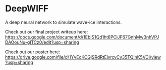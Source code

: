 # DeepWIFF
A deep neural network to simulate wave-ice interactions.

Check out our final project writeup here:
https://docs.google.com/document/d/1EbIS1Qd1ht6PClJF67GnhMw3nhVPJDAOouNu-gITCz0/edit?usp=sharing

Check out our poster here:
https://drive.google.com/file/d/1YvEcKCGjSRdRtEivrcvCy35TQInK5VCi/view?usp=sharing
